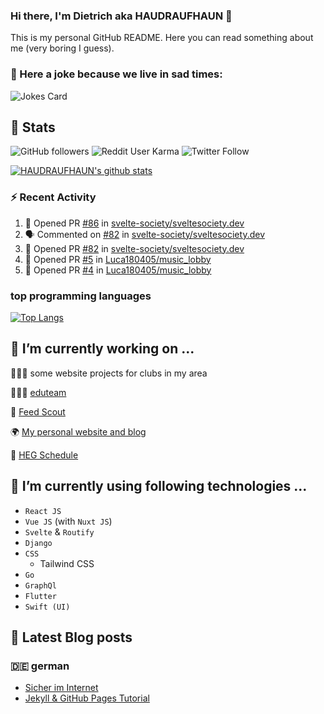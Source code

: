 ### Hi there, I'm Dietrich aka HAUDRAUFHAUN 👋

This is my personal GitHub README. Here you can read something about me (very boring I guess).

### 🤡 Here a joke because we live in sad times:
![Jokes Card](https://readme-jokes.vercel.app/api)

## :rocket: Stats

 ![GitHub followers](https://img.shields.io/github/followers/HAUDRAUFHAUN?label=GitHub-Followers&logo=GitHub&style=for-the-badge) ![Reddit User Karma](https://img.shields.io/reddit/user-karma/combined/haudraufhaun?logo=reddit&style=for-the-badge) ![Twitter Follow](https://img.shields.io/twitter/follow/haudraufhaun1?color=%231da1f2&logo=twitter&logoColor=%231da1f2&style=for-the-badge)
  
[![HAUDRAUFHAUN's github stats](https://github-readme-stats.vercel.app/api?username=HAUDRAUFHAUN&show_icons=true&theme=dracula&hide_border=true)](https://github.com/anuraghazra/github-readme-stats)

### ⚡ Recent Activity

<!--START_SECTION:activity-->
1. 💪 Opened PR [#86](https://github.com/svelte-society/sveltesociety.dev/pull/86) in [svelte-society/sveltesociety.dev](https://github.com/svelte-society/sveltesociety.dev)
2. 🗣 Commented on [#82](https://github.com/svelte-society/sveltesociety.dev/issues/82) in [svelte-society/sveltesociety.dev](https://github.com/svelte-society/sveltesociety.dev)
3. 💪 Opened PR [#82](https://github.com/svelte-society/sveltesociety.dev/pull/82) in [svelte-society/sveltesociety.dev](https://github.com/svelte-society/sveltesociety.dev)
4. 💪 Opened PR [#5](https://github.com/Luca180405/music_lobby/pull/5) in [Luca180405/music_lobby](https://github.com/Luca180405/music_lobby)
5. 💪 Opened PR [#4](https://github.com/Luca180405/music_lobby/pull/4) in [Luca180405/music_lobby](https://github.com/Luca180405/music_lobby)
<!--END_SECTION:activity-->

### top programming languages
[![Top Langs](https://github-readme-stats.vercel.app/api/top-langs/?username=HAUDRAUFHAUN&theme=dracula&hide_border=true)](https://github.com/anuraghazra/github-readme-stats)

## 🔭 I’m currently working on ...

👨🏻‍💼 some website projects for clubs in my area

👨🏻‍🏫 <a href="https://github.com/HAUDRAUFHAUN/eduteam">eduteam</a>

📰 [Feed Scout](https://github.com/HAUDRAUFHAUN/feed-scout)

🌍 <a href="https://haudraufhauns.vercel.app/">My personal website and blog</a>

🏫 [HEG Schedule](https://github.com/HAUDRAUFHAUN/HEG-Schedule)


## 🌱 I’m currently using following technologies ...

- `React JS` 
- `Vue JS` (with `Nuxt JS`)
- `Svelte` & `Routify`
- `Django`
- `CSS`
  - Tailwind CSS
- `Go`
- `GraphQl`
- `Flutter`
- `Swift (UI)`

## 📕 Latest Blog posts 

### 🇩🇪 german

<!-- BLOG-POST-LIST:START -->
- [Sicher im Internet](https://haudraufhauns.vercel.app/blog/sicher-im-internet)
- [Jekyll &amp; GitHub Pages Tutorial](https://haudraufhauns.vercel.app/blog/jekyll-tutorial/)
